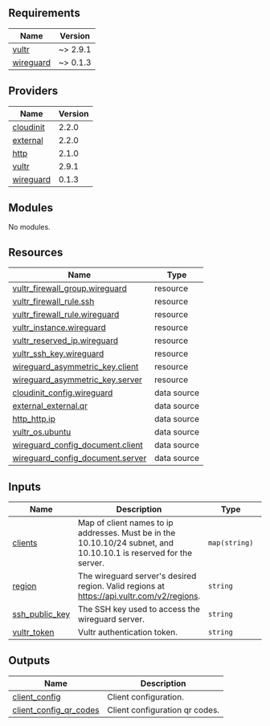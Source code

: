 ## Requirements

| Name | Version |
|------|---------|
| <a name="requirement_vultr"></a> [vultr](#requirement\_vultr) | ~> 2.9.1 |
| <a name="requirement_wireguard"></a> [wireguard](#requirement\_wireguard) | ~> 0.1.3 |

## Providers

| Name | Version |
|------|---------|
| <a name="provider_cloudinit"></a> [cloudinit](#provider\_cloudinit) | 2.2.0 |
| <a name="provider_external"></a> [external](#provider\_external) | 2.2.0 |
| <a name="provider_http"></a> [http](#provider\_http) | 2.1.0 |
| <a name="provider_vultr"></a> [vultr](#provider\_vultr) | 2.9.1 |
| <a name="provider_wireguard"></a> [wireguard](#provider\_wireguard) | 0.1.3 |

## Modules

No modules.

## Resources

| Name | Type |
|------|------|
| [vultr_firewall_group.wireguard](https://registry.terraform.io/providers/vultr/vultr/latest/docs/resources/firewall_group) | resource |
| [vultr_firewall_rule.ssh](https://registry.terraform.io/providers/vultr/vultr/latest/docs/resources/firewall_rule) | resource |
| [vultr_firewall_rule.wireguard](https://registry.terraform.io/providers/vultr/vultr/latest/docs/resources/firewall_rule) | resource |
| [vultr_instance.wireguard](https://registry.terraform.io/providers/vultr/vultr/latest/docs/resources/instance) | resource |
| [vultr_reserved_ip.wireguard](https://registry.terraform.io/providers/vultr/vultr/latest/docs/resources/reserved_ip) | resource |
| [vultr_ssh_key.wireguard](https://registry.terraform.io/providers/vultr/vultr/latest/docs/resources/ssh_key) | resource |
| [wireguard_asymmetric_key.client](https://registry.terraform.io/providers/OJFord/wireguard/latest/docs/resources/asymmetric_key) | resource |
| [wireguard_asymmetric_key.server](https://registry.terraform.io/providers/OJFord/wireguard/latest/docs/resources/asymmetric_key) | resource |
| [cloudinit_config.wireguard](https://registry.terraform.io/providers/hashicorp/cloudinit/latest/docs/data-sources/config) | data source |
| [external_external.qr](https://registry.terraform.io/providers/hashicorp/external/latest/docs/data-sources/external) | data source |
| [http_http.ip](https://registry.terraform.io/providers/hashicorp/http/latest/docs/data-sources/http) | data source |
| [vultr_os.ubuntu](https://registry.terraform.io/providers/vultr/vultr/latest/docs/data-sources/os) | data source |
| [wireguard_config_document.client](https://registry.terraform.io/providers/OJFord/wireguard/latest/docs/data-sources/config_document) | data source |
| [wireguard_config_document.server](https://registry.terraform.io/providers/OJFord/wireguard/latest/docs/data-sources/config_document) | data source |

## Inputs

| Name | Description | Type | Default | Required |
|------|-------------|------|---------|:--------:|
| <a name="input_clients"></a> [clients](#input\_clients) | Map of client names to ip addresses. Must be in the 10.10.10/24 subnet, and 10.10.10.1 is reserved for the server. | `map(string)` | <pre>{<br>  "default": "10.10.10.2"<br>}</pre> | no |
| <a name="input_region"></a> [region](#input\_region) | The wireguard server's desired region. Valid regions at https://api.vultr.com/v2/regions. | `string` | n/a | yes |
| <a name="input_ssh_public_key"></a> [ssh\_public\_key](#input\_ssh\_public\_key) | The SSH key used to access the wireguard server. | `string` | n/a | yes |
| <a name="input_vultr_token"></a> [vultr\_token](#input\_vultr\_token) | Vultr authentication token. | `string` | n/a | yes |

## Outputs

| Name | Description |
|------|-------------|
| <a name="output_client_config"></a> [client\_config](#output\_client\_config) | Client configuration. |
| <a name="output_client_config_qr_codes"></a> [client\_config\_qr\_codes](#output\_client\_config\_qr\_codes) | Client configuration qr codes. |

